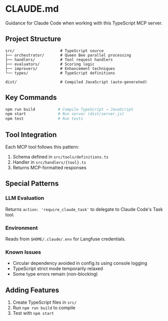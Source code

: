 # CLAUDE.md

Guidance for Claude Code when working with this TypeScript MCP server.

## Project Structure

```
src/                    # TypeScript source
├── orchestrator/       # Queen Bee parallel processing
├── handlers/           # Tool request handlers
├── evaluators/         # Scoring logic
├── improvers/          # Enhancement techniques
└── types/              # TypeScript definitions

dist/                   # Compiled JavaScript (auto-generated)
```

## Key Commands

```bash
npm run build          # Compile TypeScript → JavaScript
npm start              # Run server (dist/server.js)
npm test               # Run tests
```

## Tool Integration

Each MCP tool follows this pattern:
1. Schema defined in `src/tools/definitions.ts`
2. Handler in `src/handlers/{tool}.ts`
3. Returns MCP-formatted responses

## Special Patterns

### LLM Evaluation
Returns `action: 'require_claude_task'` to delegate to Claude Code's Task tool.

### Environment
Reads from `$HOME/.claude/.env` for Langfuse credentials.

### Known Issues
- Circular dependency avoided in config.ts using console logging
- TypeScript strict mode temporarily relaxed
- Some type errors remain (non-blocking)

## Adding Features

1. Create TypeScript files in `src/`
2. Run `npm run build` to compile
3. Test with `npm start`